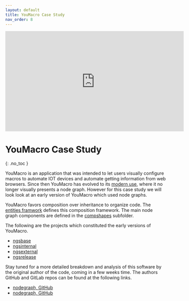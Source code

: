 ```yaml
---
layout: default
title: YouMacro Case Study
nav_order: 8
---
```


<iframe width="560" height="315" src="https://www.youtube.com/embed/jQK533nctjA" title="YouTube video player" frameborder="0" allow="accelerometer; autoplay; clipboard-write; encrypted-media; gyroscope; picture-in-picture" allowfullscreen></iframe>

# YouMacro Case Study
{: .no_toc }


YouMacro is an application that was intended to let users visually configure macros to automate IOT devices and automate getting information from web browsers. Since then YouMacro has evolved to its [modern use](youmacro.com), where it no longer visually presents a node graph.  However for this case study we will look look at an early version of YouMacro which used node graphs.  

YouMacro favors composition over inheritance to organize code. The [entities framwork](https://github.com/nodegraph/ngsinternal/tree/master/src/entities) defines this composition framework. The main node graph components are defined in the [compshapes](https://github.com/nodegraph/ngsinternal/tree/master/src/components/compshapes) subfolder.

The following are the projects which constituted the early versions of YouMacro.
* [ngsbase](https://github.com/nodegraph/ngsbase) 
* [ngsinternal](https://github.com/nodegraph/ngsinternal)
* [ngsexternal](https://github.com/nodegraph/ngsexternal)
* [ngsrelease](https://github.com/nodegraph/ngsrelease)

Stay tuned for a more detailed breakdown and analysis of this software by the original author of the code, coming in a few weeks time. The authors GitHub and GitLab repos can be found at the following links.
* [nodegraph, GitHub](https://github.com/nodegraph)
* [nodegraph, GitHub](https://gitlab.com/nodegraph)
